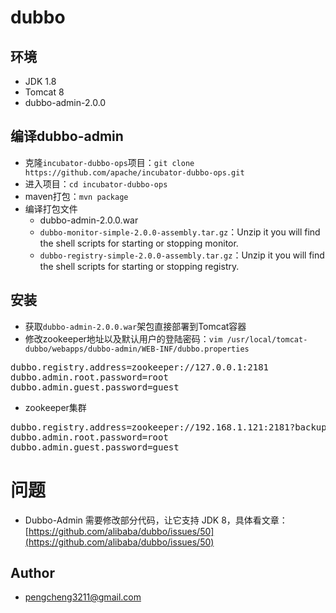 # dubbo

## 环境
- JDK 1.8
- Tomcat 8
- dubbo-admin-2.0.0

## 编译dubbo-admin

- 克隆`incubator-dubbo-ops`项目：`git clone https://github.com/apache/incubator-dubbo-ops.git`
- 进入项目：`cd incubator-dubbo-ops`
- maven打包：`mvn package`
- 编译打包文件
	- dubbo-admin-2.0.0.war
	- `dubbo-monitor-simple-2.0.0-assembly.tar.gz`：Unzip it you will find the shell scripts for starting or stopping monitor.
	- `dubbo-registry-simple-2.0.0-assembly.tar.gz`：Unzip it you will find the shell scripts for starting or stopping registry.

## 安装
- 获取`dubbo-admin-2.0.0.war`架包直接部署到Tomcat容器
- 修改zookeeper地址以及默认用户的登陆密码：`vim /usr/local/tomcat-dubbo/webapps/dubbo-admin/WEB-INF/dubbo.properties`
<pre>
dubbo.registry.address=zookeeper://127.0.0.1:2181
dubbo.admin.root.password=root
dubbo.admin.guest.password=guest
</pre>
- zookeeper集群
<pre>
dubbo.registry.address=zookeeper://192.168.1.121:2181?backup=192.168.1.111:2181,192.168.1.112:2181
dubbo.admin.root.password=root
dubbo.admin.guest.password=guest
</pre>

# 问题

- Dubbo-Admin 需要修改部分代码，让它支持 JDK 8，具体看文章：[https://github.com/alibaba/dubbo/issues/50](https://github.com/alibaba/dubbo/issues/50)

## Author
- [pengcheng3211@gmail.com](https://github.com/pengcgithub)